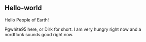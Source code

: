 Hello-world
-----------

Hello People of Earth!

Pgwhite95 here, or Dirk for short.  I am very hungry right now and a nordflonk sounds good right now.
